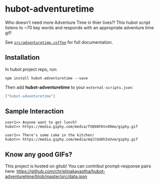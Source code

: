 # hubot-adventuretime

Who doesn't need more Adventure Time in thier lives?!
This hubot script listens to ~70 key words and responds with an appropriate adventure time gif!

See [`src/adventuretime.coffee`](src/adventuretime.coffee) for full documentation.

## Installation

In hubot project repo, run:

`npm install hubot-adventuretime --save`

Then add **hubot-adventuretime** to your `external-scripts.json`:

```json
["hubot-adventuretime"]
```

## Sample Interaction

```
user1>> Anyone want to get lunch?
hubot>> https://media.giphy.com/media/fVQkNYbtn49mo/giphy.gif
```

```
user1>> There's some cake in the kitchen!
hubot>>	https://media.giphy.com/media/mqlCGU6h3xUvm/giphy.gif
```

## Know any good GIFs?

This project is hosted on gitub!
You can contribut prompt-response pairs here: https://github.com/christinakayastha/hubot-adventuretime/blob/master/src/data.json